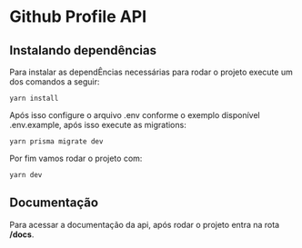 <h1>Github Profile API</h1>

<h2>Instalando dependências</h2>
<p>Para instalar as dependÊncias necessárias para rodar o projeto execute um dos comandos a seguir:</p>

```` 
yarn install
````

<p>Após isso configure o arquivo .env conforme o exemplo disponível .env.example, após isso execute as migrations:</p>

```` 
yarn prisma migrate dev
````
<p>Por fim vamos rodar o projeto com:</p>

```` 
yarn dev
````

<h2>Documentação</h2>

<p>Para acessar a documentação da api, após rodar o projeto entra na rota <strong>/docs</strong>.</p>

